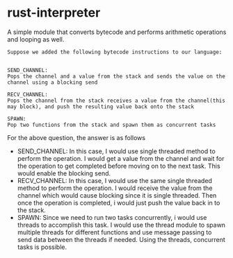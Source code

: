 # rust-interpreter

A simple module that converts bytecode and performs arithmetic operations and looping as well.

```
Suppose we added the following bytecode instructions to our language:


SEND_CHANNEL:
Pops the channel and a value from the stack and sends the value on the channel using a blocking send

RECV_CHANNEL:
Pops the channel from the stack receives a value from the channel(this may block), and push the resulting value back onto the stack

SPAWN:
Pop two functions from the stack and spawn them as concurrent tasks
```

For the above question, the answer is as follows
- SEND_CHANNEL: In this case, I would use single threaded method to perform the operation. I would get a value from the channel and wait for the operation to get completed
 before moving on to the next task. This would enable the blocking send.
- RECV_CHANNEL: In this case, I would use the same single threaded method to perform the operation. I would receive the value from the channel which would cause blocking 
since it is single threaded. Then once the operation is completed, i would just push the value back in to the stack.
- SPAWN: Since we need to run two tasks concurrently, i would use threads to accomplish this task. I would use the thread module to spawn multiple threads for different functions
and use message passing to send data between the threads if needed. Using the threads, concurrent tasks is possible.

